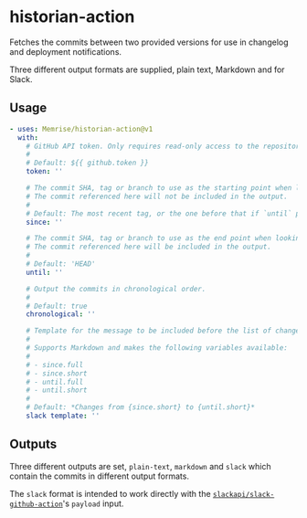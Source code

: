 # historian-action

Fetches the commits between two provided versions for use in changelog and deployment notifications.

Three different output formats are supplied, plain text, Markdown and for Slack.


## Usage

```yaml
- uses: Memrise/historian-action@v1
  with:
    # GitHub API token. Only requires read-only access to the repository.
    #
    # Default: ${{ github.token }}
    token: ''

    # The commit SHA, tag or branch to use as the starting point when looking for commits.
    # The commit referenced here will not be included in the output.
    #
    # Default: The most recent tag, or the one before that if `until` points at the same commit
    since: ''

    # The commit SHA, tag or branch to use as the end point when looking for commits.
    # The commit referenced here will be included in the output.
    #
    # Default: 'HEAD'
    until: ''

    # Output the commits in chronological order.
    #
    # Default: true
    chronological: ''

    # Template for the message to be included before the list of changes to Slack.
    #
    # Supports Markdown and makes the following variables available:
    #
    # - since.full
    # - since.short
    # - until.full
    # - until.short
    #
    # Default: *Changes from {since.short} to {until.short}*
    slack template: ''
```


## Outputs

Three different outputs are set, `plain-text`, `markdown` and `slack` which contain the commits in different output formats.

The `slack` format is intended to work directly with the [`slackapi/slack-github-action`](https://github.com/slackapi/slack-github-action)'s `payload` input.
